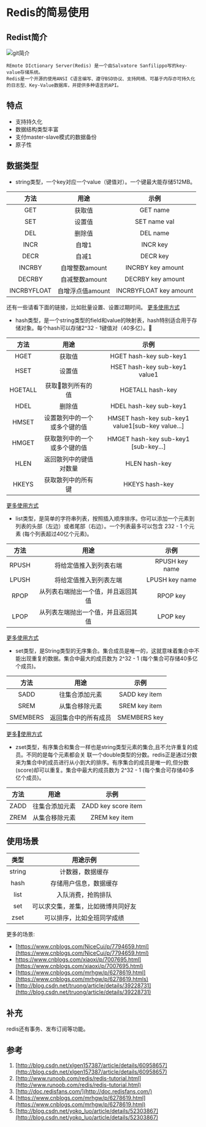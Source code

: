 # Redis的简易使用

## Redist简介
![git简介](http://upload.ouliu.net/i/20180310151124il1mb.jpeg)

```
REmote DIctionary Server(Redis) 是一个由Salvatore Sanfilippo写的key-value存储系统。
Redis是一个开源的使用ANSI C语言编写、遵守BSD协议、支持网络、可基于内存亦可持久化的日志型、Key-Value数据库，并提供多种语言的API。
``` 

## 特点
* 支持持久化
* 数据结构类型丰富
* 支付master-slave模式的数据备份
* 原子性

## 数据类型
* string类型，一个key对应一个value（键值对）。一个键最大能存储512MB。

| 方法 | 用途 | 示例 |
| :---: | :---: | :---: |
| GET | 获取值 | GET name |
| SET | 设置值 | SET name val |
| DEL | 删除值 | DEL name |
| INCR | 自增1 | INCR key |
| DECR | 自减1 | DECR key |
| INCRBY | 自增整数amount | INCRBY key amount |
| DECRBY | 自减整数amount | DECRBY key amount |
| INCRBYFLOAT | 自增浮点值amount | INCRBYFLOAT key amount |

还有一些请看下面的链接，比如批量设置、设置过期时间。
[更多使用方式](http://www.runoob.com/redis/redis-strings.html)

* hash类型，是一个string类型的field和value的映射表，hash特别适合用于存储对象。每个hash可以存储2^32 - 1键值对（40多亿）。

| 方法 | 用途 | 示例 |
| :---: | :---: | :---: |
| HGET | 获取值 | HGET hash-key sub-key1 |
| HSET | 设置值 | HSET hash-key sub-key1 value1 |
| HGETALL | 获取散列所有的值 | HGETALL hash-key |
| HDEL | 删除值 | HDEL hash-key sub-key1 |
| HMSET | 设置散列中的一个或多个键的值 | HMSET hash-key sub-key1 value1[sub-key value...] |
| HMGET | 获取散列中的一个或多个键的值 | HMGET hash-key sub-key1 [sub-key...] |
| HLEN | 返回散列中的键值对数量 | HLEN hash-key |
| HKEYS | 获取散列中的所有键 | HKEYS hash-key |

[更多使用方式](http://www.runoob.com/redis/redis-hashes.html)

* list类型，是简单的字符串列表，按照插入顺序排序。你可以添加一个元素到列表的头部（左边）或者尾部（右边）。一个列表最多可以包含 232 - 1 个元素 (每个列表超过40亿个元素)。

| 方法 | 用途 | 示例 |
| :---: | :---: | :---: |
| RPUSH | 将给定值推入到列表右端 | RPUSH key name |
| LPUSH | 将给定值推入到列表左端 | LPUSH key name |
| RPOP | 从列表右端抛出一个值，并且返回其值 | RPOP key |
| LPOP | 从列表左端抛出一个值，并且返回其值 | LPOP key |

[更多使用方式](http://www.runoob.com/redis/redis-lists.html)

* set类型，是String类型的无序集合。集合成员是唯一的，这就意味着集合中不能出现重复的数据。集合中最大的成员数为 2^32 - 1 (每个集合可存储40多亿个成员)。

| 方法 | 用途 | 示例 |
| :---: | :---: | :---: |
| SADD | 往集合添加元素 | SADD key item |
| SREM | 从集合移除元素 | SREM key item |
| SMEMBERS | 返回集合中的所有成员 | SMEMBERS key |

[更多使用方式](http://www.runoob.com/redis/redis-sets.html)

* zset类型，有序集合和集合一样也是string类型元素的集合,且不允许重复的成员。不同的是每个元素都会关	联一个double类型的分数。redis正是通过分数来为集合中的成员进行从小到大的排序。有序集合的成员是唯一的,但分数(score)却可以重复。集合中最大的成员数为 2^32 - 1 (每个集合可存储40多亿个成员)。

| 方法 | 用途 | 示例 |
| :---: | :---: | :---: |
| ZADD | 往集合添加元素 | ZADD key score item |
| ZREM | 从集合移除元素 | ZREM key item |

## 使用场景

| 类型 | 用途示例 |
| :---: | :---: |
| string | 计数器，数据缓存 |
| hash | 存储用户信息，数据缓存 |
| list | 入队消费，抢购排队 |
| set | 可以求交集，差集，比如微博共同好友 |
| zset | 可以排序，比如全班同学成绩 |

更多的场景:

* [https://www.cnblogs.com/NiceCui/p/7794659.html](https://www.cnblogs.com/NiceCui/p/7794659.html)
* https://www.cnblogs.com/xiaoxi/p/7007695.html](https://www.cnblogs.com/xiaoxi/p/7007695.html)
* [https://www.cnblogs.com/mrhgw/p/6278619.html](https://www.cnblogs.com/mrhgw/p/6278619.htmls)
* [http://blog.csdn.net/truong/article/details/39228731](http://blog.csdn.net/truong/article/details/39228731)

## 补充
redis还有事务、发布订阅等功能。

## 参考
1. [http://blog.csdn.net/xlgen157387/article/details/60958657](http://blog.csdn.net/xlgen157387/article/details/60958657)
2. [http://www.runoob.com/redis/redis-tutorial.html](http://www.runoob.com/redis/redis-tutorial.html)
3. [http://doc.redisfans.com/](http://doc.redisfans.com/)
4. [https://www.cnblogs.com/mrhgw/p/6278619.html](https://www.cnblogs.com/mrhgw/p/6278619.html)
5. [http://blog.csdn.net/yoko_luo/article/details/52303867](http://blog.csdn.net/yoko_luo/article/details/52303867)